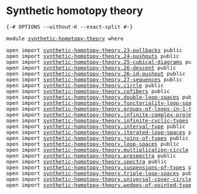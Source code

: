 # Synthetic homotopy theory

<pre class="Agda"><a id="38" class="Symbol">{-#</a> <a id="42" class="Keyword">OPTIONS</a> <a id="50" class="Pragma">--without-K</a> <a id="62" class="Pragma">--exact-split</a> <a id="76" class="Symbol">#-}</a>

<a id="81" class="Keyword">module</a> <a id="88" href="synthetic-homotopy-theory.html" class="Module">synthetic-homotopy-theory</a> <a id="114" class="Keyword">where</a>

<a id="121" class="Keyword">open</a> <a id="126" class="Keyword">import</a> <a id="133" href="synthetic-homotopy-theory.23-pullbacks.html" class="Module">synthetic-homotopy-theory.23-pullbacks</a> <a id="172" class="Keyword">public</a>
<a id="179" class="Keyword">open</a> <a id="184" class="Keyword">import</a> <a id="191" href="synthetic-homotopy-theory.24-pushouts.html" class="Module">synthetic-homotopy-theory.24-pushouts</a> <a id="229" class="Keyword">public</a>
<a id="236" class="Keyword">open</a> <a id="241" class="Keyword">import</a> <a id="248" href="synthetic-homotopy-theory.25-cubical-diagrams.html" class="Module">synthetic-homotopy-theory.25-cubical-diagrams</a> <a id="294" class="Keyword">public</a>
<a id="301" class="Keyword">open</a> <a id="306" class="Keyword">import</a> <a id="313" href="synthetic-homotopy-theory.26-descent.html" class="Module">synthetic-homotopy-theory.26-descent</a> <a id="350" class="Keyword">public</a>
<a id="357" class="Keyword">open</a> <a id="362" class="Keyword">import</a> <a id="369" href="synthetic-homotopy-theory.26-id-pushout.html" class="Module">synthetic-homotopy-theory.26-id-pushout</a> <a id="409" class="Keyword">public</a>
<a id="416" class="Keyword">open</a> <a id="421" class="Keyword">import</a> <a id="428" href="synthetic-homotopy-theory.27-sequences.html" class="Module">synthetic-homotopy-theory.27-sequences</a> <a id="467" class="Keyword">public</a>
<a id="474" class="Keyword">open</a> <a id="479" class="Keyword">import</a> <a id="486" href="synthetic-homotopy-theory.circle.html" class="Module">synthetic-homotopy-theory.circle</a> <a id="519" class="Keyword">public</a>
<a id="526" class="Keyword">open</a> <a id="531" class="Keyword">import</a> <a id="538" href="synthetic-homotopy-theory.cofibers.html" class="Module">synthetic-homotopy-theory.cofibers</a> <a id="573" class="Keyword">public</a>
<a id="580" class="Keyword">open</a> <a id="585" class="Keyword">import</a> <a id="592" href="synthetic-homotopy-theory.double-loop-spaces.html" class="Module">synthetic-homotopy-theory.double-loop-spaces</a> <a id="637" class="Keyword">public</a>
<a id="644" class="Keyword">open</a> <a id="649" class="Keyword">import</a> <a id="656" href="synthetic-homotopy-theory.functoriality-loop-spaces.html" class="Module">synthetic-homotopy-theory.functoriality-loop-spaces</a> <a id="708" class="Keyword">public</a>
<a id="715" class="Keyword">open</a> <a id="720" class="Keyword">import</a> <a id="727" href="synthetic-homotopy-theory.groups-of-loops-in-1-types.html" class="Module">synthetic-homotopy-theory.groups-of-loops-in-1-types</a> <a id="780" class="Keyword">public</a>
<a id="787" class="Keyword">open</a> <a id="792" class="Keyword">import</a> <a id="799" href="synthetic-homotopy-theory.infinite-complex-projective-space.html" class="Module">synthetic-homotopy-theory.infinite-complex-projective-space</a> <a id="859" class="Keyword">public</a>
<a id="866" class="Keyword">open</a> <a id="871" class="Keyword">import</a> <a id="878" href="synthetic-homotopy-theory.infinite-cyclic-types.html" class="Module">synthetic-homotopy-theory.infinite-cyclic-types</a> <a id="926" class="Keyword">public</a>
<a id="933" class="Keyword">open</a> <a id="938" class="Keyword">import</a> <a id="945" href="synthetic-homotopy-theory.interval-type.html" class="Module">synthetic-homotopy-theory.interval-type</a> <a id="985" class="Keyword">public</a>
<a id="992" class="Keyword">open</a> <a id="997" class="Keyword">import</a> <a id="1004" href="synthetic-homotopy-theory.iterated-loop-spaces.html" class="Module">synthetic-homotopy-theory.iterated-loop-spaces</a> <a id="1051" class="Keyword">public</a>
<a id="1058" class="Keyword">open</a> <a id="1063" class="Keyword">import</a> <a id="1070" href="synthetic-homotopy-theory.joins-of-types.html" class="Module">synthetic-homotopy-theory.joins-of-types</a> <a id="1111" class="Keyword">public</a>
<a id="1118" class="Keyword">open</a> <a id="1123" class="Keyword">import</a> <a id="1130" href="synthetic-homotopy-theory.loop-spaces.html" class="Module">synthetic-homotopy-theory.loop-spaces</a> <a id="1168" class="Keyword">public</a>
<a id="1175" class="Keyword">open</a> <a id="1180" class="Keyword">import</a> <a id="1187" href="synthetic-homotopy-theory.multiplication-circle.html" class="Module">synthetic-homotopy-theory.multiplication-circle</a> <a id="1235" class="Keyword">public</a>
<a id="1242" class="Keyword">open</a> <a id="1247" class="Keyword">import</a> <a id="1254" href="synthetic-homotopy-theory.prespectra.html" class="Module">synthetic-homotopy-theory.prespectra</a> <a id="1291" class="Keyword">public</a>
<a id="1298" class="Keyword">open</a> <a id="1303" class="Keyword">import</a> <a id="1310" href="synthetic-homotopy-theory.spectra.html" class="Module">synthetic-homotopy-theory.spectra</a> <a id="1344" class="Keyword">public</a>
<a id="1351" class="Keyword">open</a> <a id="1356" class="Keyword">import</a> <a id="1363" href="synthetic-homotopy-theory.suspensions-of-types.html" class="Module">synthetic-homotopy-theory.suspensions-of-types</a> <a id="1410" class="Keyword">public</a>
<a id="1417" class="Keyword">open</a> <a id="1422" class="Keyword">import</a> <a id="1429" href="synthetic-homotopy-theory.triple-loop-spaces.html" class="Module">synthetic-homotopy-theory.triple-loop-spaces</a> <a id="1474" class="Keyword">public</a>
<a id="1481" class="Keyword">open</a> <a id="1486" class="Keyword">import</a> <a id="1493" href="synthetic-homotopy-theory.universal-cover-circle.html" class="Module">synthetic-homotopy-theory.universal-cover-circle</a> <a id="1542" class="Keyword">public</a>
<a id="1549" class="Keyword">open</a> <a id="1554" class="Keyword">import</a> <a id="1561" href="synthetic-homotopy-theory.wedges-of-pointed-types.html" class="Module">synthetic-homotopy-theory.wedges-of-pointed-types</a> <a id="1611" class="Keyword">public</a>
</pre>